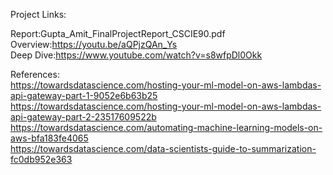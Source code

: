 Project Links:   

Report:Gupta_Amit_FinalProjectReport_CSCIE90.pdf  
Overview:https://youtu.be/aQPjzQAn_Ys   
Deep Dive:https://www.youtube.com/watch?v=s8wfpDl0Okk   


References:   
https://towardsdatascience.com/hosting-your-ml-model-on-aws-lambdas-api-gateway-part-1-9052e6b63b25   
https://towardsdatascience.com/hosting-your-ml-model-on-aws-lambdas-api-gateway-part-2-23517609522b   
https://towardsdatascience.com/automating-machine-learning-models-on-aws-bfa183fe4065   
https://towardsdatascience.com/data-scientists-guide-to-summarization-fc0db952e363
